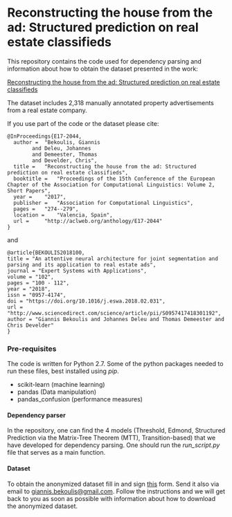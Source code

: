 # Reconstructing the house from the ad: Structured prediction on real estate classifieds

This repository contains the code used for dependency parsing and information about how to obtain the dataset presented in the work:

[Reconstructing the house from the ad: Structured prediction on real estate classifieds](https://bekou.github.io/papers/eacl2017/bekoulis-eacl2017.pdf)

The dataset includes 2,318 manually annotated property advertisements from a real estate company.

If you use part of the code or the dataset please cite:

```  
@InProceedings{E17-2044,
  author = 	"Bekoulis, Giannis
		and Deleu, Johannes
		and Demeester, Thomas
		and Develder, Chris",
  title = 	"Reconstructing the house from the ad: Structured prediction on real estate classifieds",
  booktitle = 	"Proceedings of the 15th Conference of the European Chapter of the Association for Computational Linguistics: Volume 2, Short Papers",
  year = 	"2017",
  publisher = 	"Association for Computational Linguistics",
  pages = 	"274--279",
  location = 	"Valencia, Spain",
  url = 	"http://aclweb.org/anthology/E17-2044"
}
```
and 
```
@article{BEKOULIS2018100,
title = "An attentive neural architecture for joint segmentation and parsing and its application to real estate ads",
journal = "Expert Systems with Applications",
volume = "102",
pages = "100 - 112",
year = "2018",
issn = "0957-4174",
doi = "https://doi.org/10.1016/j.eswa.2018.02.031",
url = "http://www.sciencedirect.com/science/article/pii/S0957417418301192",
author = "Giannis Bekoulis and Johannes Deleu and Thomas Demeester and Chris Develder"
}
```


### Pre-requisites ###

The code is written for Python 2.7. Some of the python packages needed to run these files, best installed using *pip*.

* scikit-learn (machine learning)
* pandas (Data manipulation)
* pandas_confusion (performance measures)

#### Dependency parser ####

In the repository, one can find the 4 models (Threshold, Edmond, Structured Prediction via the Matrix-Tree Theorem (MTT), Transition-based) that we have developed for dependency parsing. One should run the *run_script.py* file that serves as a main function.

#### Dataset ####

To obtain the anonymized dataset fill in and sign [this](https://github.com/bekou/ad_data/raw/master/agreement/data-agreement.pdf) form. Send it also via email to giannis.bekoulis@gmail.com. Follow the instructions and we will get back to you as soon as possible with information about how to download the anonymized dataset. 
